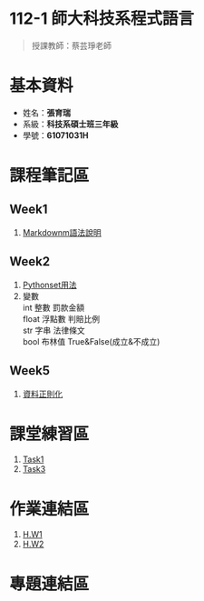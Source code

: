 # 112-1 師大科技系程式語言  
  > 授課教師：蔡芸琤老師
# 基本資料  
  * 姓名：**張育瑞**  
  * 系級：**科技系碩士班三年級**
  * 學號：**61071031H**
# 課程筆記區
## Week1
 1.  [Markdownm語法說明](https://markdown.tw/)  
## Week2
 1.  [Pythonset用法](https://shengyu7697.github.io/python-set/)
 2.  變數  
    int   整數  罰款金額  
    float 浮點數 判賠比例  
    str   字串   法律條文  
    bool  布林值  True&False(成立&不成立)
## Week5
 1.  [資料正則化]([https://markdown.tw/](http://perso.ens-lyon.fr/lise.vaudor/strings-et-expressions-regulieres/?fbclid=IwAR0IHvNKp43Qrfo0TqpolYPpMUfViSrCBDY8SmBveKm01yZ6PzHPxspVaNI))  
# 課堂練習區
  1.  [Task1](https://github.com/TaroRay/PL/blob/main/Task1.ipynb)  
  2.  [Task3](https://colab.research.google.com/drive/17P_lXYfHzF-Qx0VSmAq7AlDgA90OG2G1#scrollTo=i3GNb_M5ko47)
# 作業連結區
  1.  [H.W1](https://colab.research.google.com/drive/1v8OO1qbb4BbCyVENj4zvrMgDNiUxL7oV?usp=sharing)
  2.  [H.W2](https://github.com/TaroRay/PL/blob/main/20231007_H_W2%20.ipynb)
# 專題連結區
